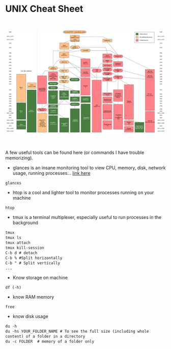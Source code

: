 # UNIX Cheat Sheet

</br>
<p align="center">
  <img src="/img/unix.png" width=700 />
</p>
</br>

A few useful tools can be found here (or commands I have trouble memorizing).


- glances is an insane monitoring tool to view CPU, memory, disk, network usage, running processes... [link here](https://github.com/nicolargo/glances)
```
glances
```

- htop is a cool and lighter tool to monitor processes running on your machine 
```
htop
```

- tmux is a terminal multiplexer, especially useful to run processes in the background
```
tmux
tmux ls
tmux attach
tmux kill-session
C-b d # detach
C-b % #Split horizontally
C-b " # Split vertically
...
```

- Know storage on machine
```
df (-h)
```

- know RAM memory
```
free  
```

- know disk usage
```
du -h
du -hs YOUR_FOLDER_NAME # To see the full size (including whole content) of a folder in a directory
du -c FOLDER  # memory of a folder only
```
